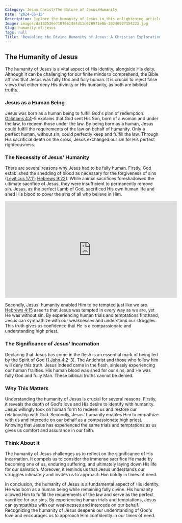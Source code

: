 ```yaml
---
Category: Jesus Christ/The Nature of Jesus/Humanity
Date: '2024-06-15'
Description: Explore the humanity of Jesus in this enlightening article, delving into the compassionate and relatable aspects of his life on Earth. Discover how Jesus's human experiences resonate with believers today.
Image: images/da132526e7107661484d11c678973e0b-20240927154223.jpg
Slug: humanity-of-jesus
Tags: null
Title: 'Revealing the Divine Humanity of Jesus: A Christian Exploration'
---
```


## The Humanity of Jesus

The humanity of Jesus is a vital aspect of His identity, alongside His deity. Although it can be challenging for our finite minds to comprehend, the Bible affirms that Jesus was fully God and fully human. It is crucial to reject false views that either deny His divinity or His humanity, as both are biblical truths.

### Jesus as a Human Being

Jesus was born as a human being to fulfill God's plan of redemption. [Galatians 4:4](https://www.bibleref.com/Galatians/4/Galatians-4-4.html)–5 explains that God sent His Son, born of a woman and under the law, to redeem those under the law. By being born as a human, Jesus could fulfill the requirements of the law on behalf of humanity. Only a perfect human, without sin, could perfectly keep and fulfill the law. Through His sacrificial death on the cross, Jesus exchanged our sin for His perfect righteousness.

### The Necessity of Jesus' Humanity

There are several reasons why Jesus had to be fully human. Firstly, God established the shedding of blood as necessary for the forgiveness of sins ([Leviticus 17:11](https://www.bibleref.com/Leviticus/17/Leviticus-17-11.html); [Hebrews 9:22](https://www.bibleref.com/Hebrews/9/Hebrews-9-22.html)). While animal sacrifices foreshadowed the ultimate sacrifice of Jesus, they were insufficient to permanently remove sin. Jesus, as the perfect Lamb of God, sacrificed His own human life and shed His blood to cover the sins of all who believe in Him.


<iframe width="560" height="315" src="https://www.youtube.com/embed/R9qoqQ75ifs" frameborder="0" allow="autoplay; encrypted-media" allowfullscreen></iframe>


Secondly, Jesus' humanity enabled Him to be tempted just like we are. [Hebrews 4:15](https://www.bibleref.com/Hebrews/4/Hebrews-4-15.html) asserts that Jesus was tempted in every way as we are, yet He was without sin. By experiencing human trials and temptations firsthand, Jesus can sympathize with our weaknesses and understand our struggles. This truth gives us confidence that He is a compassionate and understanding high priest.

### The Significance of Jesus' Incarnation

Declaring that Jesus has come in the flesh is an essential mark of being led by the Spirit of God ([1 John 4:2](https://www.bibleref.com/1-John/4/1-John-4-2.html)–3). The Antichrist and those who follow him will deny this truth. Jesus indeed came in the flesh, sinlessly experiencing our human frailties. His human blood was shed for our sins, and He was fully God and fully Man. These biblical truths cannot be denied.

### Why This Matters

Understanding the humanity of Jesus is crucial for several reasons. Firstly, it reveals the depth of God's love and His desire to identify with humanity. Jesus willingly took on human form to redeem us and restore our relationship with God. Secondly, Jesus' humanity enables Him to empathize with us and intercede on our behalf as a compassionate high priest. Knowing that Jesus has experienced the same trials and temptations as us gives us comfort and assurance in our faith.

### Think About It

The humanity of Jesus challenges us to reflect on the significance of His incarnation. It compels us to consider the immense sacrifice He made by becoming one of us, enduring suffering, and ultimately laying down His life for our salvation. Moreover, it reminds us that Jesus understands our struggles intimately and invites us to approach Him boldly in times of need.

In conclusion, the humanity of Jesus is a fundamental aspect of His identity. He was born as a human being while remaining fully divine. His humanity allowed Him to fulfill the requirements of the law and serve as the perfect sacrifice for our sins. By experiencing human trials and temptations, Jesus can sympathize with our weaknesses and intercede on our behalf. Recognizing the humanity of Jesus deepens our understanding of God's love and encourages us to approach Him confidently in our times of need.